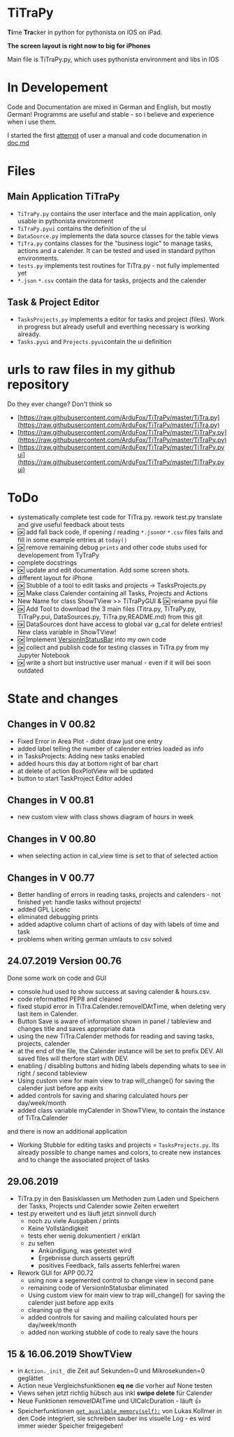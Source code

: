 # TiTraPy
**Ti**me **Tra**cker in python for pythonista on IOS on iPad.

**The screen layout is right now to big for iPhones**

Main file is TiTraPy.py, which uses pythonista environment and libs in IOS


# In Developement

Code and Documentation are mixed in German and English, but mostly German!
Programms are useful and stable - so i believe and experience when i use them.

I started the first [attempt](doc.md) of user a manual and code documenation in [doc.md](doc.md)

# Files

## Main Application TiTraPy
* `TiTraPy.py` contains the user interface and the main application, only usable in pythonista environment
* `TiTraPy.pyui` contains the definition of the ui
* `DataSource.py` implements the data source classes for the table views
* `TiTra.py` contains classes for the "business logic" to manage tasks, actions and a calender. It can be tested and used in standard python environments.
* `tests.py` implements test routines for TiTra.py - not fully implemented yet
* `*.json` `*.csv` contain the data for tasks, projects and the calender

## Task & Project Editor
* `TasksProjects.py` implements a editor for tasks and project (files). Work in progress but already usefull and everthing necessary is working already.
* `Tasks.pyui` and `Projects.pyui`contain the ui definition


# urls to raw files in my github repository

Do they ever change? Don't think so

* [https://raw.githubusercontent.com/ArduFox/TiTraPy/master/TiTra.py](https://raw.githubusercontent.com/ArduFox/TiTraPy/master/TiTra.py)
* [https://raw.githubusercontent.com/ArduFox/TiTraPy/master/TiTraPy.py](https://raw.githubusercontent.com/ArduFox/TiTraPy/master/TiTraPy.py)
* [https://raw.githubusercontent.com/ArduFox/TiTraPy/master/TiTraPy.pyui](https://raw.githubusercontent.com/ArduFox/TiTraPy/master/TiTraPy.pyui)

# ToDo

* systematically complete test code for TiTra.py. rework test.py translate and give useful feedback about tests
* :ok: add fall back code, if opening / reading `*.json`or `*.csv` files fails and fill in some example entries at `today()`
* :ok: remove remaining debug `prints` and other code stubs used for developement from TyTraPy
* complete docstrings
* :ok: update and edit documentation. Add some screen shots.
* different layout for iPhone 
* :ok: Stubble of a tool to edit tasks and projects -> TasksProjects.py
* :ok: Make class Calender containing all Tasks, Projects and Actions
* New Name for class ShowTView >> TiTraPyGUI & :ok: rename pyui file
* :ok: Add Tool to download the 3 main files (Titra.py, TiTraPy.py, TiTraPy.pui, DataSources.py, TiTra.py,README.md) from this git 
* :ok: DataSources dont have access to global var g_cal for delete entries! New class variable in ShowTView!
* :ok: Implement [VersionInStatusBar](https://github.com/cvpe/Pythonista-scripts/blob/dfbf9c4ee8172138b4b64c760f89cea1ed5562df/VersionInStatusBar.py) into my own code
* :ok: collect and publish code for testing classes in TiTra.py from my Jupyter Notebook
* :ok: write a short but instructive user manual - even if it will bei soon outdated

# State and changes

## Changes in V 00.82
- Fixed Error in Area Plot - didnt draw just one entry
- added label telling the number of calender entries loaded as info
- in TasksProjects: Adding new tasks enabled
- added hours this day at bottom right of bar chart
- at delete of action BoxPlotView will be updated
- button to start TaskProject Editor added
 
## Changes in V 00.81
- new custom view with class shows diagram of hours in week


## Changes in V 00.80
 
- when selecting action in cal_view time is set to that of selected action

## Changes in V 00.77

- Better handling of errors in reading tasks, projects and calenders - not finished yet: handle tasks without projects!
- added GPL Licenc
- eliminated debugging prints
- added adaptive column chart of actions of day with labels of time and task
- problems when writing german umlauts to csv solved 


## 24.07.2019 Version 00.76

Done some work on code and GUI

- console.hud used to show success at saving calender & hours.csv. 
- code reformatted PEP8 and cleaned
- fixed stupid error in TiTra.Calender.removeIDAtTime, when deleting very last item in Calender.
- Button Save is aware of information shown in panel / tableview and changes title and saves appropriate data
- using the new TiTra.Calender methods for reading and saving tasks, projects, calender
- at the end of the file, the Calender instance will be set to prefix DEV. All saved files will therfore start with DEV.
- enabling / disabling buttons and hiding labels depending whats to see in right / second tableview
- Using custom view for main view to trap will_change() for saving the calender just before app exits
- added controls for saving and sharing calculated hours per day/week/month
- added class variable myCalender in ShowTView, to contain the instance of TiTra.Calender

and there is now an additional application
* Working Stubble for editing tasks and projects = `TasksProjects.py`. Its already possible to change names and colors, to create new instances and to change the associated project of tasks

## 29.06.2019

* TiTra.py in den Basisklassen um Methoden zum Laden und Speichern der Tasks, Projects und Calender sowie Zeiten erweitert
* test.py erweitert und es läuft jetzt sinnvoll durch
    * noch zu viele Ausgaben / prints
    * Keine Vollständigkeit
    * tests eher wenig dokumentiert / erklärt
    * zu selten 
        * Ankündigung, was getestet wird
        * Ergebnisse durch asserts geprüft
        * positives Feedback, falls asserts fehlerfrei waren
* Rework GUI for APP 00.72
    * using now a segemented control to change view in second pane
    * remaining code of VersionInStatusbar eliminated
    * Using custom view for main view to trap will_change() for saving the calender just before app exits
    * cleaning up the ui
    * added controls for saving and mailing calculated hours per day/week/month
    * added non working stubble of code to realy save the hours
    


## 15 & 16.06.2019 ShowTView

* in `Action._init_` die Zeit auf Sekunden=0 und Mikrosekunden=0 geglättet
* Action neue Vergleichsfunktionen __eq__ __ne__ die vorher auf None testen 
* Views sehen jetzt richtig hübsch aus inkl **swipe delete** für Calender
* Neue Funktionen removeIDAtTime und UICalcDuration  -  läuft :+1:
* Speicherfunktionen [`get_available_memory(self):`](https://gist.github.com/lukaskollmer/a09c0278d2d224b9f4839a895ebb9988) von Lukas Kollmer in den Code integriert, sie schreiben sauber ins visuelle Log - es wird immer wieder Speicher freigegeben!

